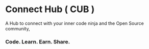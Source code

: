 # Connect Hub ( CUB )

A Hub to connect with your inner code ninja and the Open Source community,

### Code. Learn. Earn. Share.
